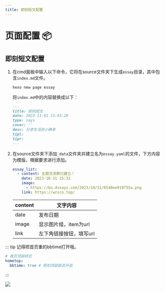 ```yaml
---
title: 即刻短文配置
---
```


# 页面配置 📦

## 即刻短文配置

1. 在cmd面板中输入以下命令，它将在source文件夹下生成`essay`目录，其中包含`index.md`​文件。

    ```shell
    hexo new page essay
    ```

   将`index.md`​中的内容替换成以下：

    ```markdown
    ---
    title: 即刻短文
    date: 2023-11-01 13:43:20
    type: says
    cover: ''
    desc: 分享生活的小确幸
    tipl: 
    tipr: 
    ---
    ```
2. 在source文件夹下添加`_data`​​文件夹并建立名为`essay.yaml`​​的文件，下方内容为模版，根据要求进行添加。
    ```yaml
    essay_list:
      - content: 主题交流群已建立！
        date: 2023-10-31 15:32
        image:
          - https://bu.dusays.com/2023/10/31/6540ee019755a.png
        link: https://wzsco.top/
    ```

   | content | 文字内容           |
   | ------- |----------------|
   | date    | 发布日期           |
   | image   | 显示图片组，item为url |
   | link    | 左下角链接按钮，填写url  |

::: tip
记得把首页重的bbtime打开哦。
```yaml
# 首页顶部样式
hometop:
  bbtime: true # 即刻顶部是否开启
```
:::

![](https://bu.dusays.com/2023/11/01/6541e7a2105c0.png)
